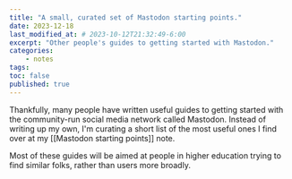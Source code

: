 ```yaml
---
title: "A small, curated set of Mastodon starting points."
date: 2023-12-18  
last_modified_at: # 2023-10-12T21:32:49-6:00  
excerpt: "Other people's guides to getting started with Mastodon."  
categories: 
    - notes
tags: 
toc: false
published: true
---
```


Thankfully, many people have written useful guides to getting started with the community-run social media network called Mastodon. Instead of writing up my own, I'm curating a short list of the most useful ones I find over at my [[Mastodon starting points]] note.  

Most of these guides will be aimed at people in higher education trying to find similar folks, rather than users more broadly.  